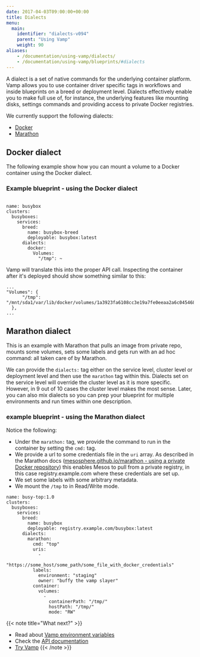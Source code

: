 ```yaml
---
date: 2017-04-03T09:00:00+00:00
title: Dialects
menu:
  main:
    identifier: "dialects-v094"
    parent: "Using Vamp"
    weight: 90
aliases:
    - /documentation/using-vamp/dialects/
    - /documentation/using-vamp/blueprints/#dialects
---
```


A dialect is a set of native commands for the underlying container platform.  Vamp allows you to use container driver specific tags in workflows and inside blueprints on a breed or deployment level. Dialects effectively enable you to make full use of, for instance, the underlying features like mounting disks, settings commands and providing access to private Docker registries.

We currently support the following dialects:

* [Docker](/documentation/using-vamp/v0.9.4/dialects/#docker-dialect)
* [Marathon](/documentation/using-vamp/v0.9.4/dialects/#marathon-dialect)

## Docker dialect

The following example show how you can mount a volume to a Docker container using the Docker dialect.

### Example blueprint - using the Docker dialect

```

name: busybox
clusters:
  busyboxes:
    services:
      breed:
        name: busybox-breed
        deployable: busybox:latest
      dialects:
        docker:
          Volumes:
            "/tmp": ~
```

Vamp will translate this into the proper API call. Inspecting the container after it's deployed should show something similar to this:

```
...
"Volumes": {
      "/tmp": "/mnt/sda1/var/lib/docker/volumes/1a3923fa6108cc3e19a7fe0eeaa2a6c0454688ca6165d1919bf647f5f370d4d5/_data"
  },
...    
```    

## Marathon dialect

This is an example with Marathon that pulls an image from private repo, mounts some volumes, sets some labels and gets run with an ad hoc command: all taken care of by Marathon.
  
We can provide the `dialects:` tag either on the service level, cluster level or deployment level and then use the `marathon` tag within this. Dialects set on the service level will override the cluster level as it is more specific. However, in 9 out of 10 cases the cluster level makes the most sense. Later, you can also mix dialects so you can prep your blueprint for multiple environments and run times within one description.


### example blueprint - using the Marathon dialect

Notice the following:

* Under the `marathon:` tag, we provide the command to run in the container by setting the `cmd:` tag.
* We provide a url to some credentials file in the `uri` array. As described in the Marathon docs ([mesosphere.github.io/marathon - using a private Docker repository](https://mesosphere.github.io/marathon/docs/native-docker.html#using-a-private-docker-repository)) this enables Mesos
to pull from a private registry, in this case registry.example.com where these credentials are set up.
* We set some labels with some arbitrary metadata.
* We mount the `/tmp` to in Read/Write mode.

```
name: busy-top:1.0
clusters:
  busyboxes:
    services:
      breed:
        name: busybox
        deployable: registry.example.com/busybox:latest
      dialects:
        marathon:
          cmd: "top"
          uris:
            -
              "https://some_host/some_path/some_file_with_docker_credentials"
          labels:
            environment: "staging"
            owner: "buffy the vamp slayer"
          container:
            volumes:
              -
                containerPath: "/tmp/"
                hostPath: "/tmp/"
                mode: "RW"
```

{{< note title="What next?" >}}
* Read about [Vamp environment variables](/documentation/using-vamp/v0.9.4/environment-variables/)
* Check the [API documentation](/documentation/api/v0.9.4/api-reference)
* [Try Vamp](/documentation/installation/hello-world)
{{< /note >}}

